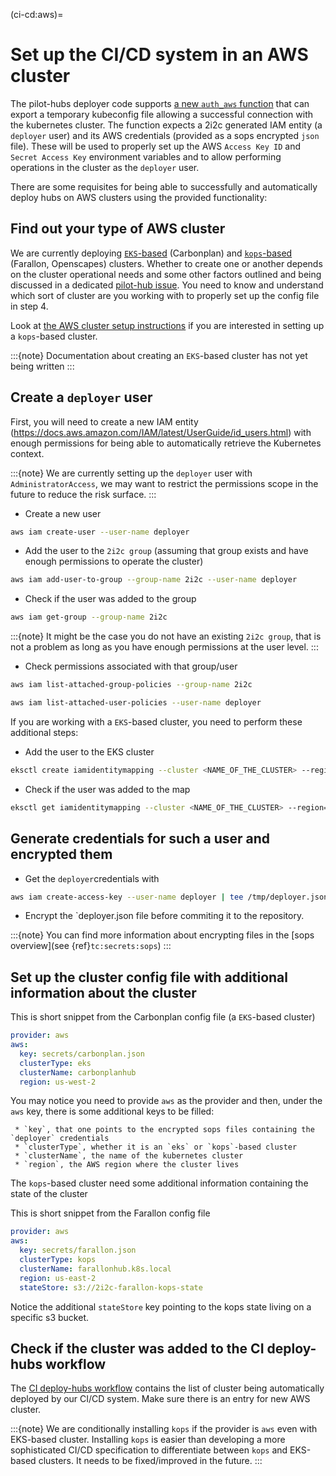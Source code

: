 (ci-cd:aws)=
# Set up the CI/CD system in an AWS cluster

The pilot-hubs deployer code supports [a new `auth_aws` function](https://github.com/2i2c-org/pilot-hubs/blob/e96e7bcded187870dc2e07d6626de8a12586ed32/deployer/hub.py#L126)
that can export a temporary kubeconfig file allowing a successful connection with the
kubernetes cluster.
The function expects a 2i2c generated IAM entity (a `deployer` user) and its AWS
credentials (provided as a sops encrypted `json` file). These will be used to properly
set up the AWS `Access Key ID` and `Secret Access Key` environment variables and to
allow performing operations in the cluster as the `deployer` user.

There are some requisites for being able to successfully and automatically deploy hubs
on AWS clusters using the provided functionality:

## Find out your type of AWS cluster
  
   We are currently deploying [`EKS`-based](https://aws.amazon.com/eks/) (Carbonplan)
   and [`kops`-based](https://kops.sigs.k8s.io/getting_started/aws/) (Farallon,
   Openscapes) clusters. Whether to create one or another depends on the cluster
   operational needs and some other factors outlined and being discussed in a dedicated
   [pilot-hub issue](https://github.com/2i2c-org/pilot-hubs/issues/431).
   You need to know and understand which sort of cluster are you working with to properly
   set up the config file in step 4.

   Look at [the AWS cluster setup instructions](new-cluster:aws) if you are interested in
   setting up a `kops`-based cluster.

   :::{note}
   Documentation about creating an `EKS`-based cluster has not yet being written
   :::

## Create a `deployer` user

   First, you will need to create a new IAM entity (https://docs.aws.amazon.com/IAM/latest/UserGuide/id_users.html)
   with enough permissions for being able to automatically retrieve the Kubernetes context.

   :::{note}
   We are currently setting up the `deployer` user with `AdministratorAccess`, we may
   want to restrict the permissions scope in the future to reduce the risk surface.
   :::

   * Create a new user

   ```bash
   aws iam create-user --user-name deployer
   ```

   * Add the user to the `2i2c group` (assuming that group exists and have enough
   permissions to operate the cluster)

   ```bash
   aws iam add-user-to-group --group-name 2i2c --user-name deployer
   ```

   * Check if the user was added to the group

   ```bash
   aws iam get-group --group-name 2i2c
   ```

   :::{note}
   It might be the case you do not have an existing `2i2c group`, that is not a problem
   as long as you have enough permissions at the user level.
   :::

   * Check permissions associated with that group/user

   ```bash
   aws iam list-attached-group-policies --group-name 2i2c

   aws iam list-attached-user-policies --user-name deployer
   ```

   If you are working with a `EKS`-based cluster, you need to perform these additional
   steps:

   * Add the user to the EKS cluster

   ```bash
   eksctl create iamidentitymapping --cluster <NAME_OF_THE_CLUSTER> --region=<REGION> --arn arn:aws:iam::<ACCOUNT_ID>:user/deployer --group system:masters --username admin
   ```

   * Check if the user was added to the map

   ```bash
   eksctl get iamidentitymapping --cluster <NAME_OF_THE_CLUSTER> --region=<REGION>
   ```

## Generate credentials for such a user and encrypted them

   * Get the `deployer`credentials with

   ```bash
   aws iam create-access-key --user-name deployer | tee /tmp/deployer.json
   ```

   * Encrypt the `deployer.json file before commiting it to the repository.

   :::{note}
   You can find more information about encrypting files in the [sops overview](see {ref}`tc:secrets:sops`)
   :::

## Set up the cluster config file with additional information about the cluster

   This is short snippet from the Carbonplan config file (a `EKS`-based cluster)

   ```yaml
   provider: aws
   aws:
     key: secrets/carbonplan.json
     clusterType: eks
     clusterName: carbonplanhub
     region: us-west-2
   ```

   You may notice you need to provide `aws` as the provider and then, under the `aws` key,
   there is some additional keys to be filled:

     * `key`, that one points to the encrypted sops files containing the `deployer` credentials
     * `clusterType`, whether it is an `eks` or `kops`-based cluster
     * `clusterName`, the name of the kubernetes cluster
     * `region`, the AWS region where the cluster lives

   The `kops`-based cluster need some additional information containing the state of the cluster

   This is short snippet from the Farallon config file

   ```yaml
   provider: aws
   aws:
     key: secrets/farallon.json
     clusterType: kops
     clusterName: farallonhub.k8s.local
     region: us-east-2
     stateStore: s3://2i2c-farallon-kops-state
   ```

   Notice the additional `stateStore` key pointing to the kops state living on a specific s3 bucket.

## Check if the cluster was added to the CI deploy-hubs workflow

   The [CI deploy-hubs workflow](https://github.com/2i2c-org/pilot-hubs/blob/e96e7bcded187870dc2e07d6626de8a12586ed32/.github/workflows/deploy-hubs.yaml#L31-L36)
   contains the list of cluster being automatically deployed by our CI/CD system.
   Make sure there is an entry for new AWS cluster.

   :::{note}
   We are conditionally installing `kops` if the provider is `aws` even with EKS-based
   cluster. Installing `kops` is easier than developing a more sophisticated CI/CD
   specification to differentiate between `kops` and EKS-based clusters. It needs to be
   fixed/improved in the future.
   :::

